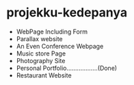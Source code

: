 # projekku-kedepanya

- WebPage Including Form
- Parallax website
- An Even Conference Webpage
- Music store Page
- Photography Site 
- Personal Portfolio..................(Done)
- Restaurant Website
